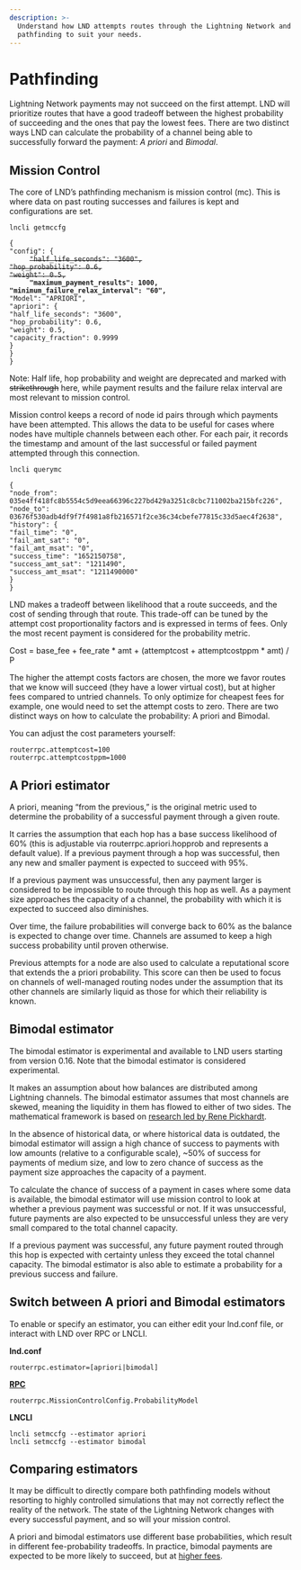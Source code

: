 ```yaml
---
description: >-
  Understand how LND attempts routes through the Lightning Network and configure
  pathfinding to suit your needs.
---
```


# Pathfinding

Lightning Network payments may not succeed on the first attempt. LND will prioritize routes that have a good tradeoff between the highest probability of succeeding and the ones that pay the lowest fees. There are two distinct ways LND can calculate the probability of a channel being able to successfully forward the payment: _A priori_ and _Bimodal_.

## Mission Control <a href="#docs-internal-guid-96b072ec-7fff-f2ab-6d6f-4923ddd81fbc" id="docs-internal-guid-96b072ec-7fff-f2ab-6d6f-4923ddd81fbc"></a>

The core of LND’s pathfinding mechanism is mission control (mc). This is where data on past routing successes and failures is kept and configurations are set.

`lncli getmccfg`

`{`\
`"config": {`\
`     `~~`"half_life_seconds": "3600",`~~\
&#x20;    ~~`"hop_probability": 0.6,`~~\
&#x20;    ~~`"weight": 0.5,`~~\
`     `**`"maximum_payment_results": 1000,`**\
&#x20;    **`"minimum_failure_relax_interval": "60",`**\
&#x20;    `"Model": "APRIORI",`\
&#x20;    `"apriori": {`\
&#x20;        `"half_life_seconds": "3600",`\
&#x20;        `"hop_probability": 0.6,`\
&#x20;        `"weight": 0.5,`\
&#x20;        `"capacity_fraction": 0.9999`\
&#x20;    `}`\
`}`\
`}`

Note: Half life, hop probability and weight are deprecated and marked with ~~strikethrough~~ here, while payment results and the failure relax interval are most relevant to mission control.

Mission control keeps a record of node id pairs through which payments have been attempted. This allows the data to be useful for cases where nodes have multiple channels between each other. For each pair, it records the timestamp and amount of the last successful or failed payment attempted through this connection.

`lncli querymc`

&#x20;    `{`\
&#x20;        `"node_from":  035e4ff418fc8b5554c5d9eea66396c227bd429a3251c8cbc711002ba215bfc226",`\
&#x20;        `"node_to": 03676f530adb4df9f7f4981a8fb216571f2ce36c34cbefe77815c33d5aec4f2638",`\
&#x20;        `"history": {`\
&#x20;            `"fail_time": "0",`\
&#x20;            `"fail_amt_sat": "0",`\
&#x20;            `"fail_amt_msat": "0",`\
&#x20;            `"success_time": "1652150758",`\
&#x20;            `"success_amt_sat": "1211490",`\
&#x20;            `"success_amt_msat": "1211490000"`\
&#x20;        `}`\
&#x20;    `}`

LND makes a tradeoff between likelihood that a route succeeds, and the cost of sending through that route. This trade-off can be tuned by the attempt cost proportionality factors and is expressed in terms of fees. Only the most recent payment is considered for the probability metric.

Cost = base\_fee + fee\_rate \* amt + (attemptcost + attemptcostppm \* amt) / P

The higher the attempt costs factors are chosen, the more we favor routes that we know will succeed (they have a lower virtual cost), but at higher fees compared to untried channels. To only optimize for cheapest fees for example, one would need to set the attempt costs to zero. There are two distinct ways on how to calculate the probability: A priori and Bimodal.

You can adjust the cost parameters yourself:

`routerrpc.attemptcost=100`\
`routerrpc.attemptcostppm=1000`

## A Priori estimator <a href="#docs-internal-guid-8f12c930-7fff-eef3-b64e-912845921926" id="docs-internal-guid-8f12c930-7fff-eef3-b64e-912845921926"></a>

A priori, meaning “from the previous,” is the original metric used to determine the probability of a successful payment through a given route.

It carries the assumption that each hop has a base success likelihood of 60% (this is adjustable via routerrpc.apriori.hopprob and represents a default value). If a previous payment through a hop was successful, then any new and smaller payment is expected to succeed with 95%.

If a previous payment was unsuccessful, then any payment larger is considered to be impossible to route through this hop as well. As a payment size approaches the capacity of a channel, the probability with which it is expected to succeed also diminishes.

Over time, the failure probabilities will converge back to 60% as the balance is expected to change over time. Channels are assumed to keep a high success probability until proven otherwise.

Previous attempts for a node are also used to calculate a reputational score that extends the a priori probability. This score can then be used to focus on channels of well-managed routing nodes under the assumption that its other channels are similarly liquid as those for which their reliability is known.

## Bimodal estimator <a href="#docs-internal-guid-d4234be7-7fff-4a09-fdbb-2c7e451ed1db" id="docs-internal-guid-d4234be7-7fff-4a09-fdbb-2c7e451ed1db"></a>

The bimodal estimator is experimental and available to LND users starting from version 0.16. Note that the bimodal estimator is considered experimental.

It makes an assumption about how balances are distributed among Lightning channels. The bimodal estimator assumes that most channels are skewed, meaning the liquidity in them has flowed to either of two sides. The mathematical framework is based on [research led by Rene Pickhardt](https://arxiv.org/abs/2103.08576).

In the absence of historical data, or where historical data is outdated, the bimodal estimator will assign a high chance of success to payments with low amounts (relative to a configurable scale), \~50% of success for payments of medium size, and low to zero chance of success as the payment size approaches the capacity of a payment.

To calculate the chance of success of a payment in cases where some data is available, the bimodal estimator will use mission control to look at whether a previous payment was successful or not. If it was unsuccessful, future payments are also expected to be unsuccessful unless they are very small compared to the total channel capacity.

If a previous payment was successful, any future payment routed through this hop is expected with certainty unless they exceed the total channel capacity. The bimodal estimator is also able to estimate a probability for a previous success and failure.

## Switch between A priori and Bimodal estimators <a href="#docs-internal-guid-fac9a1ff-7fff-9f3c-3938-3bf936c2ab0c" id="docs-internal-guid-fac9a1ff-7fff-9f3c-3938-3bf936c2ab0c"></a>

To enable or specify an estimator, you can either edit your lnd.conf file, or interact with LND over RPC or LNCLI.

**lnd.conf**

`routerrpc.estimator=[apriori|bimodal]`

[**RPC**](https://lightning.engineering/api-docs/api/lnd/router/get-mission-control-config#routerrpcmissioncontrolconfigprobabilitymodel)

`routerrpc.MissionControlConfig.ProbabilityModel`

**LNCLI**

`lncli setmccfg --estimator apriori`\
`lncli setmccfg --estimator bimodal`

## Comparing estimators <a href="#docs-internal-guid-b8538924-7fff-3522-b8a8-8c678c946e2e" id="docs-internal-guid-b8538924-7fff-3522-b8a8-8c678c946e2e"></a>

It may be difficult to directly compare both pathfinding models without resorting to highly controlled simulations that may not correctly reflect the reality of the network. The state of the Lightning Network changes with every successful payment, and so will your mission control.

A priori and bimodal estimators use different base probabilities, which result in different fee-probability tradeoffs. In practice, bimodal payments are expected to be more likely to succeed, but at [higher fees](https://github.com/lightningnetwork/lnd/issues/7559).
